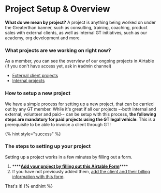 # Project Setup & Overview

**What do we mean by project?** A project is anything being worked on under the Greaterthan banner, such as consulting, training, coaching, product sales with external clients, as well as internal GT initiatives, such as our academy, org development and more. 

### What projects are we working on right now? 

 As a member, you can see the overview of our ongoing projects in Airtable \(if you don't have access yet, ask in \#admin channel\)

* [External client projects](https://airtable.com/tblZj0i7cL9HfcS8k/viwpXOt2puTwkKsRt?blocks=hide) 
* [Internal projects ](https://airtable.com/tblwigpNola4cH8bo/viweiSLGBvgqvKt67?blocks=hide)

### How to setup a new project

We have a simple process for setting up a new project, that can be carried out by any GT member. While it's great if all our projects --both internal and external, volunteer and paid-- can be setup with this process, **the following steps are mandatory for paid projects using the GT legal vehicle**. This is a prerequisite to be able to invoice a client through GT! 

{% hint style="success" %}
### The steps to setting up your project

Setting up a project works in a few minutes by filling out a form. 

1. \*\*\*\*[**Add your project by filling out this Airtable Form**](https://airtable.com/shrWUIN9f0eu8vTZi)\*\*\*\*
2. If you have not previously added them, [add the client and their billing information with this form](https://airtable.com/shrmKq7Iosp3pbWDA). 

That's it!
{% endhint %}










